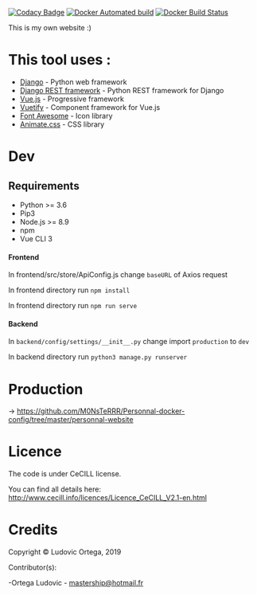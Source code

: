 [![Codacy Badge](https://api.codacy.com/project/badge/Grade/43b2c47c6ab34d00ae4970b11b111156)](https://app.codacy.com/app/M0NsTeRRR/Personnal-website?utm_source=github.com&utm_medium=referral&utm_content=M0NsTeRRR/Personnal-website&utm_campaign=Badge_Grade_Dashboard)
[![Docker Automated build](https://img.shields.io/docker/cloud/automated/monsterrr/personnal-website?style=flat-square)](https://hub.docker.com/r/monsterrr/personnal-website)
[![Docker Build Status](https://img.shields.io/docker/cloud/build/monsterrr/personnal-website?style=flat-square)](https://hub.docker.com/r/monsterrr/personnal-website)

This is my own website :)

# This tool uses :

* [Django](https://twig.symfony.com/) - Python web framework
* [Django REST framework](https://www.django-rest-framework.org/) - Python REST framework for Django
* [Vue.js](https://vuejs.org/) - Progressive framework
* [Vuetify](https://vuetifyjs.com/en/) - Component framework for Vue.js
* [Font Awesome](https://fontawesome.com/) - Icon library
* [Animate.css](https://daneden.github.io/animate.css/) - CSS library

# Dev

## Requirements

- Python >= 3.6
- Pip3
- Node.js >= 8.9
- npm
- Vue CLI 3

#### Frontend

In frontend/src/store/ApiConfig.js change `baseURL` of Axios request

In frontend directory run `npm install`

In frontend directory run `npm run serve`

#### Backend

In `backend/config/settings/__init__.py` change import `production` to `dev`

In backend directory run `python3 manage.py runserver`

# Production

-> https://github.com/M0NsTeRRR/Personnal-docker-config/tree/master/personnal-website

# Licence

The code is under CeCILL license.

You can find all details here: http://www.cecill.info/licences/Licence_CeCILL_V2.1-en.html

# Credits

Copyright © Ludovic Ortega, 2019

Contributor(s):

-Ortega Ludovic - mastership@hotmail.fr
